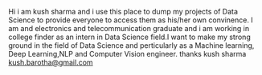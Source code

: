 Hi i am kush sharma and i use this place to dump my projects of Data Science to provide everyone to access them as his/her own convinence. I am and electronics and telecommunication
graduate and i am working in college finder as an intern in Data Science field.I want to make my strong ground in the field of Data Science and perticularly as a Machine learning,
Deep Learning,NLP and Computer Vision engineer.
                                                  thanks
                                                  kush sharma
                                                  kush.barotha@gmail.com
